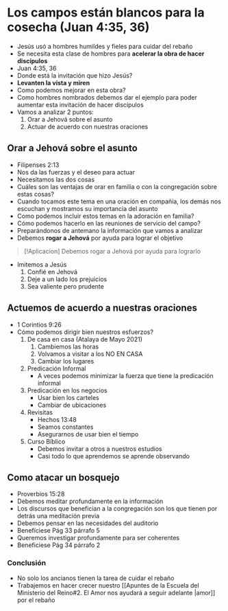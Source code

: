 # Los campos están blancos para la cosecha (Juan 4:35, 36)

- Jesús usó a hombres humildes y fieles para cuidar del rebaño
- Se necesita esta clase de hombres para **acelerar la obra de hacer discípulos**
-  Juan 4:35, 36
- Donde está la invitación que hizo Jesús?
- **Levanten la vista y miren**
- Como podemos mejorar en esta obra?
- Como hombres nombrados debemos dar el ejemplo para poder aumentar esta invitación de hacer discípulos 
- Vamos a analizar 2 puntos: 
	1. Orar a Jehová sobre el asunto
	2. Actuar de acuerdo con nuestras oraciones 
## Orar a Jehová sobre el asunto
- Filipenses 2:13
- Nos da las fuerzas y el deseo para actuar
- Necesitamos las dos cosas
- Cuáles son las ventajas de orar en familia o con la congregación sobre estas cosas?
- Cuando tocamos este tema en una oración en compañía, los demás nos escuchan y mostramos su importancia del asunto
- Como podemos incluir estos temas en la adoración en familia?
- Cómo podemos hacerlo en las reuniones de servicio del campo?
- Preparándonos de antemano la información que vamos a analizar
- Debemos **rogar a Jehová** por ayuda para lograr el objetivo

>[!Aplicacion]
>Debemos rogar a Jehová por ayuda para lograrlo

- Imitemos a Jesús
	1. Confié en Jehová
	2. Deje a un lado los prejuicios 
	3. Sea valiente pero prudente

## Actuemos de acuerdo a nuestras oraciones

- 1 Corintios 9:26
- Cómo podemos dirigir bien nuestros esfuerzos?
	1. De casa en casa (Atalaya de Mayo 2021)
		1. Cambiemos las horas
		2. Volvamos a visitar a los NO EN CASA
		3. Cambiar los lugares 
	2. Predicación Informal
		- A veces podemos minimizar la fuerza que tiene la predicación informal
	3. Predicación en los negocios 
		- Usar bien los carteles
		- Cambiar de ubicaciones 
	4. Revisitas
		- Hechos 13:48
		- Seamos constantes
		- Asegurarnos de usar bien el tiempo
	5. Curso Bíblico
		- Debemos invitar a otros a nuestros estudios
		-  Casi todo lo que aprendemos se aprende observando
## Como atacar un bosquejo
- Proverbios 15:28
- Debemos meditar profundamente en la información 
- Los discursos que benefician a la congregación son los que tienen por detrás una meditación previa
- Debemos pensar en las necesidades del auditorio 
- Benefíciese Pág 33 párrafo 5
- Queremos investigar profundamente para ser coherentes 
- Beneficiese Pág 34 párrafo 2

### Conclusión 
- No solo los ancianos tienen la tarea de cuidar el rebaño
- Trabajemos en hacer crecer nuestro [[Apuntes de la Escuela del Ministerio del Reino#2. El Amor nos ayudará a seguir adelante |amor]] por el rebaño

